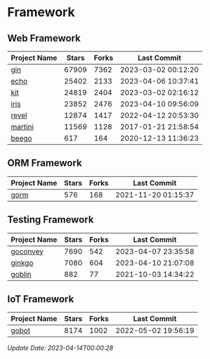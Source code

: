 # Framework

## Web Framework
| Project Name | Stars | Forks | Last Commit |
| ------------ | ----- | ----- | ----------- |
| [gin](https://github.com/gin-gonic/gin) | 67909 | 7362 | 2023-03-02 00:12:20 |
| [echo](https://github.com/labstack/echo) | 25402 | 2133 | 2023-04-06 10:37:41 |
| [kit](https://github.com/go-kit/kit) | 24819 | 2404 | 2023-03-02 02:16:12 |
| [iris](https://github.com/kataras/iris) | 23852 | 2476 | 2023-04-10 09:56:09 |
| [revel](https://github.com/revel/revel) | 12874 | 1417 | 2022-04-12 20:53:30 |
| [martini](https://github.com/go-martini/martini) | 11569 | 1128 | 2017-01-21 21:58:54 |
| [beego](https://github.com/astaxie/beego) | 617 | 164 | 2020-12-13 11:36:23 |

## ORM Framework
| Project Name | Stars | Forks | Last Commit |
| ------------ | ----- | ----- | ----------- |
| [gorm](https://github.com/jinzhu/gorm) | 576 | 168 | 2021-11-20 01:15:37 |

## Testing Framework
| Project Name | Stars | Forks | Last Commit |
| ------------ | ----- | ----- | ----------- |
| [goconvey](https://github.com/smartystreets/goconvey) | 7690 | 542 | 2023-04-07 23:35:58 |
| [ginkgo](https://github.com/onsi/ginkgo) | 7080 | 604 | 2023-04-10 21:07:08 |
| [goblin](https://github.com/franela/goblin) | 882 | 77 | 2021-10-03 14:34:22 |

## IoT Framework
| Project Name | Stars | Forks | Last Commit |
| ------------ | ----- | ----- | ----------- |
| [gobot](https://github.com/hybridgroup/gobot) | 8174 | 1002 | 2022-05-02 19:56:19 |

*Update Date: 2023-04-14T00:00:28*